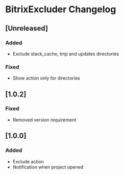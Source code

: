 <!-- Keep a Changelog guide -> https://keepachangelog.com -->

# BitrixExcluder Changelog

## [Unreleased]

### Added

- Exclude stack_cache, tmp and updates directories

### Fixed

- Show action only for directories

## [1.0.2]

### Fixed

- Removed version requirement

## [1.0.0]

### Added

- Exclude action
- Notification when project opened
